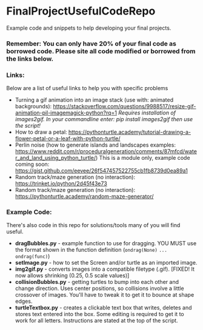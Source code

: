 # FinalProjectUsefulCodeRepo
Example code and snippets to help developing your final projects.

### Remember: You can only have 20% of your final code as borrowed code. Please site all code modified or borrowed from the links below.

### Links:
Below are a list of useful links to help you with specific problems
- Turning a gif animation into an image stack (use with: animated backgrounds): https://stackoverflow.com/questions/9988517/resize-gif-animation-pil-imagemagick-python?rq=1
*Requires installation of images2gif. In your commandline enter: pip install images2gif then use the script!*
- How to draw a petal: https://pythonturtle.academy/tutorial-drawing-a-flower-petal-or-a-leaf-with-python-turtle/
- Perlin noise (how to generate islands and landscapes examples: https://www.reddit.com/r/proceduralgeneration/comments/87mfcd/water_and_land_using_python_turtle/) This is a module only, example code coming soon: https://gist.github.com/eevee/26f547457522755cb1fb8739d0ea89a1
- Random track/maze generation (no interaction): https://trinket.io/python/2d45f43e73
- Random track/maze generation (no interaction): https://pythonturtle.academy/random-maze-generator/

### Example Code:
There's also code in this repo for solutions/tools many of you will find useful.
- **dragBubbles.py** - example function to use for dragging. YOU MUST use the format shown in the function definition (`ondrag(None)` `...` `ondrag(func)`)
- **setImage.py** - how to set the Screen and/or turtle as an imported image.
- **img2gif.py** - converts images into a compatible filetype (.gif). [FIXED! It now allows shrinking (0.25, 0.5 scale values)]
- **collisionBubbles.py** - getting turtles to bump into each other and change direction. Uses center positions, so collisions involve a little crossover of images. You'll have to tweak it to get it to bounce at shape edges.
- **turtleTextbox.py** - creates a clickable text box that writes, deletes and stores text entered into the box. Some editing is required to get it to work for all letters. Instructions are stated at the top of the script.
